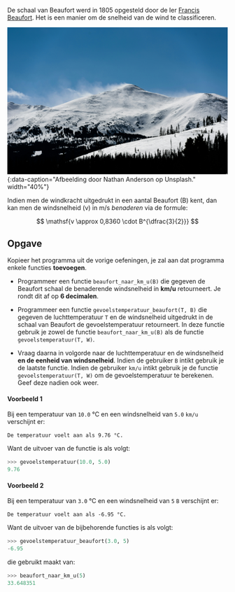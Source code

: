 De schaal van Beaufort werd in 1805 opgesteld door de Ier <a href="https://nl.wikipedia.org/wiki/Francis_Beaufort" target="_blank">Francis Beaufort</a>. Het is een manier om de snelheid van de wind te classificeren.

![Afbeelding door Nathan Anderson op Unsplash.](media/nathan-anderson.jpg "Afbeelding door Nathan Anderson op Unsplash."){:data-caption="Afbeelding door Nathan Anderson op Unsplash."  width="40%"}

Indien men de windkracht uitgedrukt in een aantal Beaufort (B) kent, dan kan men de windsnelheid (v) in m/s *benaderen* via de formule:

$$
\mathsf{v \approx 0,8360 \cdot B^{\dfrac{3}{2}}}
$$

## Opgave

Kopieer het programma uit de vorige oefeningen, je zal aan dat programma enkele functies **toevoegen**.

* Programmeer een functie `beaufort_naar_km_u(B)` die gegeven de Beaufort schaal de benaderende windsnelheid in **km/u** retourneert. Je rondt dit af op **6 decimalen**.

* Programmeer een functie `gevoelstemperatuur_beaufort(T, B)` die gegeven de luchttemperatuur `T` en de windsnelheid uitgedrukt in de schaal van Beaufort de gevoelstemperatuur retourneert. In deze functie gebruik je zowel de functie `beaufort_naar_km_u(B)` als de functie `gevoelstemperatuur(T, W)`.

* Vraag daarna in volgorde naar de luchttemperatuur en de windsnelheid **en de eenheid van windsnelheid**. Indien de gebruiker `B` intikt gebruik je de laatste functie. Indien de gebruiker `km/u` intikt gebruik je de functie `gevoelstemperatuur(T, W)` om de gevoelstemperatuur te berekenen. Geef deze nadien ook weer.

#### Voorbeeld 1

Bij een temperatuur van `10.0` °C en een windsnelheid van `5.0` `km/u` verschijnt er:

```
De temperatuur voelt aan als 9.76 °C.
```

Want de uitvoer van de functie is als volgt:
```python
>>> gevoelstemperatuur(10.0, 5.0)
9.76
```

#### Voorbeeld 2

Bij een temperatuur van `3.0` °C en een windsnelheid van `5` `B` verschijnt er:

```
De temperatuur voelt aan als -6.95 °C.
```

Want de uitvoer van de bijbehorende functies is als volgt:
```python
>>> gevoelstemperatuur_beaufort(3.0, 5)
-6.95
```
die gebruikt maakt van: 
```python
>>> beaufort_naar_km_u(5)
33.648351
```
